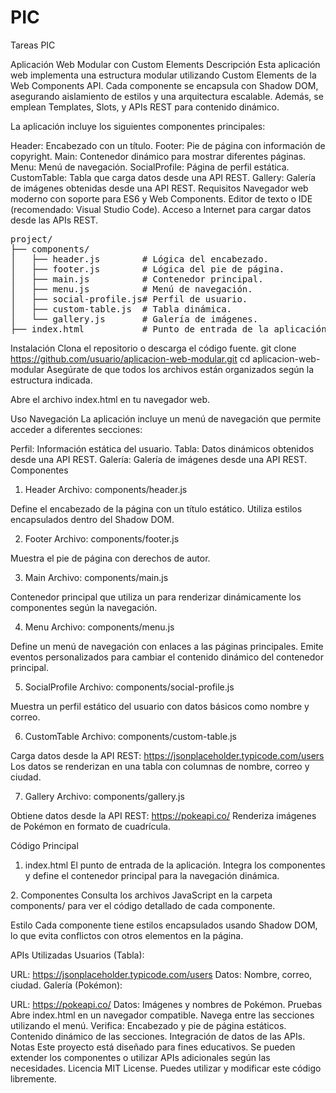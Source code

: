 # PIC
Tareas PIC

Aplicación Web Modular con Custom Elements
Descripción
Esta aplicación web implementa una estructura modular utilizando Custom Elements de la Web Components API. Cada componente se encapsula con Shadow DOM, asegurando aislamiento de estilos y una arquitectura escalable. Además, se emplean Templates, Slots, y APIs REST para contenido dinámico.

La aplicación incluye los siguientes componentes principales:

Header: Encabezado con un título.
Footer: Pie de página con información de copyright.
Main: Contenedor dinámico para mostrar diferentes páginas.
Menu: Menú de navegación.
SocialProfile: Página de perfil estática.
CustomTable: Tabla que carga datos desde una API REST.
Gallery: Galería de imágenes obtenidas desde una API REST.
Requisitos
Navegador web moderno con soporte para ES6 y Web Components.
Editor de texto o IDE (recomendado: Visual Studio Code).
Acceso a Internet para cargar datos desde las APIs REST.
<pre>
project/
├── components/
│   ├── header.js        # Lógica del encabezado.
│   ├── footer.js        # Lógica del pie de página.
│   ├── main.js          # Contenedor principal.
│   ├── menu.js          # Menú de navegación.
│   ├── social-profile.js# Perfil de usuario.
│   ├── custom-table.js  # Tabla dinámica.
│   └── gallery.js       # Galería de imágenes.
├── index.html           # Punto de entrada de la aplicación.
</pre>



Instalación
Clona el repositorio o descarga el código fuente.
git clone https://github.com/usuario/aplicacion-web-modular.git
cd aplicacion-web-modular
Asegúrate de que todos los archivos están organizados según la estructura indicada.

Abre el archivo index.html en tu navegador web.

Uso
Navegación
La aplicación incluye un menú de navegación que permite acceder a diferentes secciones:

Perfil: Información estática del usuario.
Tabla: Datos dinámicos obtenidos desde una API REST.
Galería: Galería de imágenes desde una API REST.
Componentes
1. Header
Archivo: components/header.js

Define el encabezado de la página con un título estático. Utiliza estilos encapsulados dentro del Shadow DOM.

2. Footer
Archivo: components/footer.js

Muestra el pie de página con derechos de autor.

3. Main
Archivo: components/main.js

Contenedor principal que utiliza un <slot> para renderizar dinámicamente los componentes según la navegación.

4. Menu
Archivo: components/menu.js

Define un menú de navegación con enlaces a las páginas principales. Emite eventos personalizados para cambiar el contenido dinámico del contenedor principal.

5. SocialProfile
Archivo: components/social-profile.js

Muestra un perfil estático del usuario con datos básicos como nombre y correo.

6. CustomTable
Archivo: components/custom-table.js

Carga datos desde la API REST:
https://jsonplaceholder.typicode.com/users
Los datos se renderizan en una tabla con columnas de nombre, correo y ciudad.

7. Gallery
Archivo: components/gallery.js

Obtiene datos desde la API REST:
https://pokeapi.co/
Renderiza imágenes de Pokémon en formato de cuadrícula.

Código Principal
1. index.html
El punto de entrada de la aplicación. Integra los componentes y define el contenedor principal para la navegación dinámica.
<!DOCTYPE html>
<html lang="en">
<head>
   <meta charset="UTF-8">
   <meta name="viewport" content="width=device-width, initial-scale=1.0">
   <title>Aplicación Web Modular</title>
</head>
<body>
   <custom-header></custom-header>
   <custom-menu></custom-menu>
   <custom-main>
       <social-profile></social-profile>
   </custom-main>
   <custom-footer></custom-footer>

   <script src="./components/header.js"></script>
   <script src="./components/footer.js"></script>
   <script src="./components/main.js"></script>
   <script src="./components/menu.js"></script>
   <script src="./components/social-profile.js"></script>
   <script src="./components/custom-table.js"></script>
   <script src="./components/gallery.js"></script>
   <script>
       document.addEventListener('navigate', (e) => {
           const main = document.querySelector('custom-main');
           switch (e.detail) {
               case 'profile':
                   main.innerHTML = '<social-profile></social-profile>';
                   break;
               case 'table':
                   main.innerHTML = '<custom-table></custom-table>';
                   break;
               case 'gallery':
                   main.innerHTML = '<gallery-page></gallery-page>';
                   break;
           }
       });
   </script>
</body>
</html>
2. Componentes
Consulta los archivos JavaScript en la carpeta components/ para ver el código detallado de cada componente.

Estilo
Cada componente tiene estilos encapsulados usando Shadow DOM, lo que evita conflictos con otros elementos en la página.

APIs Utilizadas
Usuarios (Tabla):

URL: https://jsonplaceholder.typicode.com/users
Datos: Nombre, correo, ciudad.
Galería (Pokémon):

URL: https://pokeapi.co/
Datos: Imágenes y nombres de Pokémon.
Pruebas
Abre index.html en un navegador compatible.
Navega entre las secciones utilizando el menú.
Verifica:
Encabezado y pie de página estáticos.
Contenido dinámico de las secciones.
Integración de datos de las APIs.
Notas
Este proyecto está diseñado para fines educativos.
Se pueden extender los componentes o utilizar APIs adicionales según las necesidades.
Licencia
MIT License. Puedes utilizar y modificar este código libremente.
